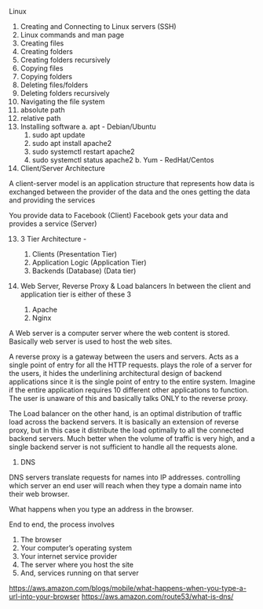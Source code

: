 Linux 

1. Creating and Connecting to Linux servers (SSH)
2. Linux commands and man page
3. Creating files
4. Creating folders
5. Creating folders recursively
6. Copying files
7. Copying folders
8. Deleting files/folders
9. Deleting folders recursively
10. Navigating the file system
   1. absolute path
   2. relative path
11. Installing software
   a. apt - Debian/Ubuntu
      1. sudo apt update
      2. sudo apt install apache2
      3. sudo systemctl restart apache2
      4. sudo systemctl status apache2
   b. Yum - RedHat/Centos
12. Client/Server Architecture

A client-server model is an application structure that represents how data is exchanged between the provider of the data and the ones getting the data and providing the services

You provide data to Facebook (Client)
Facebook gets your data and provides a service (Server)

13. 3 Tier Architecture - 
    1.  Clients (Presentation Tier)
    2.  Application Logic (Application Tier)
    3.  Backends (Database) (Data tier)


14. Web Server, Reverse Proxy & Load balancers 
    In between the client and application tier is either of these 3
    1.  Apache
    2.  Nginx

A Web server is a computer server where the web content is stored. Basically web server is used to host the web sites.

A reverse proxy is a gateway between the users and servers. Acts as a single point of entry for all the HTTP requests. plays the role of a server for the users, it hides the underlining architectural design of backend applications since it is the single point of entry to the entire system. Imagine if the entire application requires 10 different other applications to function. The user is unaware of this and basically talks ONLY to the reverse proxy.

The Load balancer on the other hand, is an optimal distribution of traffic load across the backend servers. It is basically an extension of reverse proxy, but in this case it distribute the load optimally to all the connected backend servers. Much better when the volume of traffic is very high, and a single backend server is not sufficient to handle all the requests alone.

1.  DNS

DNS servers translate requests for names into IP addresses. controlling which server an end user will reach when they type a domain name into their web browser.

What happens when you type an address in the browser.

End to end, the process involves 

1. The browser
2. Your computer’s operating system
3. Your internet service provider
4. The server where you host the site
5. And, services running on that server

https://aws.amazon.com/blogs/mobile/what-happens-when-you-type-a-url-into-your-browser
https://aws.amazon.com/route53/what-is-dns/


